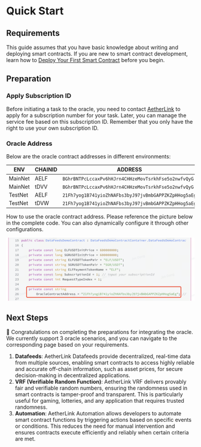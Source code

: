 # Quick Start

## Requirements

This guide assumes that you have basic knowledge about writing and deploying smart contracts. If you are new to smart contract development, learn how to [Deploy Your First Smart Contract](/quick-start/developers/hello-world-contract/) before you begin.

## Preparation

### Apply Subscription ID

Before initiating a task to the oracle, you need to contact [AetherLink](https://t.me/TheAetherLink) to apply for a subscription number for your task. Later, you can manage the service fee based on this subscription ID. Remember that you only have the right to use your own subscription ID.

### Oracle Address

Below are the oracle contract addresses in different environments:

| ENV     | CHAINID | ADDRESS                                              |
| ------- | ------- | ---------------------------------------------------- |
| MainNet | AELF    | `BGhrBNTPcLccaxPv6hHJrn4CHHzeMovTsrkhFse5o2nwfvQyG`  |
| MainNet | tDVV    | `BGhrBNTPcLccaxPv6hHJrn4CHHzeMovTsrkhFse5o2nwfvQyG`  |
| TestNet | AELF    | `21Fh7yog1B741yioZhNAFbs3byJ97jvBmbGAPPZKZpHHog5aEg` |
| TestNet | tDVW    | `21Fh7yog1B741yioZhNAFbs3byJ97jvBmbGAPPZKZpHHog5aEg` |

How to use the oracle contract address. Please reference the picture below in the complete code. You can also dynamically configure it through other configurations.

![Oracle Contract Address](oracle-contract-address.png)

## Next Steps

🚀 Congratulations on completing the preparations for integrating the oracle. We currently support 3 oracle scenarios, and you can navigate to the corresponding page based on your requirements.

1. **Datafeeds**: AetherLink Datafeeds provide decentralized, real-time data from multiple sources, enabling smart contracts to access highly reliable and accurate off-chain information, such as asset prices, for secure decision-making in decentralized applications.
2. **VRF (Verifiable Random Function)**: AetherLink VRF delivers provably fair and verifiable random numbers, ensuring the randomness used in smart contracts is tamper-proof and transparent. This is particularly useful for gaming, lotteries, and any application that requires trusted randomness.
3. **Automation**: AetherLink Automation allows developers to automate smart contract functions by triggering actions based on specific events or conditions. This reduces the need for manual intervention and ensures contracts execute efficiently and reliably when certain criteria are met.
